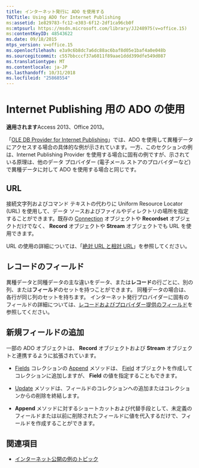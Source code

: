 ```yaml
---
title: インターネット発行に ADO を使用する
TOCTitle: Using ADO for Internet Publishing
ms:assetid: 1e829783-fc12-e303-6f12-2df1ca96cb0f
ms:mtpsurl: https://msdn.microsoft.com/library/JJ248975(v=office.15)
ms:contentKeyID: 48543622
ms.date: 09/18/2015
mtps_version: v=office.15
ms.openlocfilehash: e3a9c6b8dc7a6dc88ac6baf8d05e1baf4a0e048b
ms.sourcegitcommit: c557bbcccf37a6011f89aae1ddd399dfe549d087
ms.translationtype: MT
ms.contentlocale: ja-JP
ms.lasthandoff: 10/31/2018
ms.locfileid: "25868554"
---
```

# <a name="using-ado-for-internet-publishing"></a>Internet Publishing 用の ADO の使用


**適用されます**Access 2013、Office 2013。



「[OLE DB Provider for Internet Publishing](the-ole-db-provider-for-internet-publishing.md)」では、ADO を使用して異種データにアクセスする場合の具体的な例が示されています。一方、このセクションの例は、Internet Publishing Provider を使用する場合に固有の例ですが、示されている原理は、他のデータ プロバイダー (電子メール ストアのプロバイダーなど) で異種データに対して ADO を使用する場合と同じです。

## <a name="urls"></a>URL

接続文字列およびコマンド テキストの代わりに Uniform Resource Locator (URL) を使用して、データ ソースおよびファイルやディレクトリの場所を指定することができます。既存の [Connection](connection-object-ado.md) オブジェクトや **Recordset** オブジェクトだけでなく、 **Record** オブジェクトや **Stream** オブジェクトでも URL を使用できます。

URL の使用の詳細については、「[絶対 URL と相対 URL](absolute-and-relative-urls.md)」を参照してください。

## <a name="record-fields"></a>レコードのフィールド

異種データと同種データの主な違いをデータ、または**レコード**の行ごとに、別の列、または**フィールド**のセットを持つことができます。 同種データの場合は、各行が同じ列のセットを持ちます。 インターネット発行プロバイダーに固有のフィールドの詳細については、[レコードおよびプロバイダー提供のフィールド](records-and-provider-supplied-fields.md)を参照してください。

## <a name="appending-new-fields"></a>新規フィールドの追加

一部の ADO オブジェクトは、 **Record** オブジェクトおよび **Stream** オブジェクトと連携するように拡張されています。

  - [Fields](fields-collection-ado.md) コレクションの [Append](append-method-ado.md) メソッドは、 [Field](field-object-ado.md) オブジェクトを作成してコレクションに追加しますが、 **Field** の値を指定することもできます。

  - [Update](update-method-ado.md) メソッドは、フィールドのコレクションへの追加またはコレクションからの削除を終結します。

  - **Append** メソッドに対するショートカットおよび代替手段として、未定義のフィールドまたは以前に削除されたフィールドに値を代入するだけで、フィールドを作成することができます。

## <a name="see-also"></a>関連項目

- [インターネット公開の例のトピック](internet-publishing-scenario.md)